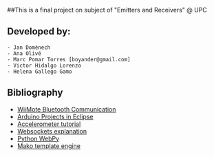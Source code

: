 ##This is a final project on subject of  "Emitters and Receivers"  @ UPC

Developed by:
------------
	- Jan Domènech
	- Ana Olivé
	- Marc Pomar Torres [boyander@gmail.com]
	- Victor Hidalgo Lorenzo
	- Helena Gallego Gamo


Bibliography
------------
- [WiiMote Bluetooth Communication](http://wiibrew.org/wiki/Wiimote)
- [Arduino Projects in Eclipse](http://arduino.cc/playground/Code/Eclipse)
- [Accelerometer tutorial](http://www.instructables.com/id/Accelerometer-Gyro-Tutorial/)
- [Websockets explanation](http://today.java.net/article/2010/04/26/html5-server-push-technologies-part-2)
- [Python WebPy](http://webpy.org/) 
- [Mako template engine](http://www.makotemplates.org/)

